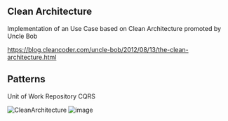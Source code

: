 ## Clean Architecture
Implementation of an Use Case based on Clean Architecture promoted by Uncle Bob

<a>https://blog.cleancoder.com/uncle-bob/2012/08/13/the-clean-architecture.html</a>
## Patterns
Unit of Work 
Repository 
CQRS

![CleanArchitecture](https://github.com/joaquintalice/Net20CleanArchitecture/assets/78387674/72a58fd1-1ce9-4a60-8e01-59b96cce02cb)
![image](https://github.com/joaquintalice/Net20CleanArchitecture/assets/78387674/9902526b-9469-4537-b899-e3a480f7d93f)
